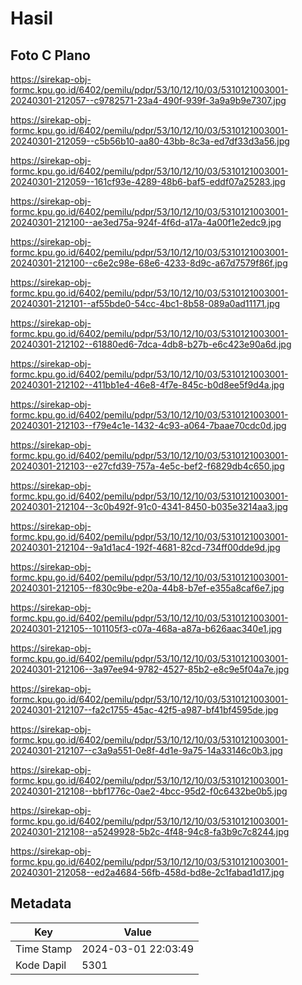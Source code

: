 # Hasil

## Foto C Plano

https://sirekap-obj-formc.kpu.go.id/6402/pemilu/pdpr/53/10/12/10/03/5310121003001-20240301-212057--c9782571-23a4-490f-939f-3a9a9b9e7307.jpg

https://sirekap-obj-formc.kpu.go.id/6402/pemilu/pdpr/53/10/12/10/03/5310121003001-20240301-212059--c5b56b10-aa80-43bb-8c3a-ed7df33d3a56.jpg

https://sirekap-obj-formc.kpu.go.id/6402/pemilu/pdpr/53/10/12/10/03/5310121003001-20240301-212059--161cf93e-4289-48b6-baf5-eddf07a25283.jpg

https://sirekap-obj-formc.kpu.go.id/6402/pemilu/pdpr/53/10/12/10/03/5310121003001-20240301-212100--ae3ed75a-924f-4f6d-a17a-4a00f1e2edc9.jpg

https://sirekap-obj-formc.kpu.go.id/6402/pemilu/pdpr/53/10/12/10/03/5310121003001-20240301-212100--c6e2c98e-68e6-4233-8d9c-a67d7579f86f.jpg

https://sirekap-obj-formc.kpu.go.id/6402/pemilu/pdpr/53/10/12/10/03/5310121003001-20240301-212101--af55bde0-54cc-4bc1-8b58-089a0ad11171.jpg

https://sirekap-obj-formc.kpu.go.id/6402/pemilu/pdpr/53/10/12/10/03/5310121003001-20240301-212102--61880ed6-7dca-4db8-b27b-e6c423e90a6d.jpg

https://sirekap-obj-formc.kpu.go.id/6402/pemilu/pdpr/53/10/12/10/03/5310121003001-20240301-212102--411bb1e4-46e8-4f7e-845c-b0d8ee5f9d4a.jpg

https://sirekap-obj-formc.kpu.go.id/6402/pemilu/pdpr/53/10/12/10/03/5310121003001-20240301-212103--f79e4c1e-1432-4c93-a064-7baae70cdc0d.jpg

https://sirekap-obj-formc.kpu.go.id/6402/pemilu/pdpr/53/10/12/10/03/5310121003001-20240301-212103--e27cfd39-757a-4e5c-bef2-f6829db4c650.jpg

https://sirekap-obj-formc.kpu.go.id/6402/pemilu/pdpr/53/10/12/10/03/5310121003001-20240301-212104--3c0b492f-91c0-4341-8450-b035e3214aa3.jpg

https://sirekap-obj-formc.kpu.go.id/6402/pemilu/pdpr/53/10/12/10/03/5310121003001-20240301-212104--9a1d1ac4-192f-4681-82cd-734ff00dde9d.jpg

https://sirekap-obj-formc.kpu.go.id/6402/pemilu/pdpr/53/10/12/10/03/5310121003001-20240301-212105--f830c9be-e20a-44b8-b7ef-e355a8caf6e7.jpg

https://sirekap-obj-formc.kpu.go.id/6402/pemilu/pdpr/53/10/12/10/03/5310121003001-20240301-212105--101105f3-c07a-468a-a87a-b626aac340e1.jpg

https://sirekap-obj-formc.kpu.go.id/6402/pemilu/pdpr/53/10/12/10/03/5310121003001-20240301-212106--3a97ee94-9782-4527-85b2-e8c9e5f04a7e.jpg

https://sirekap-obj-formc.kpu.go.id/6402/pemilu/pdpr/53/10/12/10/03/5310121003001-20240301-212107--fa2c1755-45ac-42f5-a987-bf41bf4595de.jpg

https://sirekap-obj-formc.kpu.go.id/6402/pemilu/pdpr/53/10/12/10/03/5310121003001-20240301-212107--c3a9a551-0e8f-4d1e-9a75-14a33146c0b3.jpg

https://sirekap-obj-formc.kpu.go.id/6402/pemilu/pdpr/53/10/12/10/03/5310121003001-20240301-212108--bbf1776c-0ae2-4bcc-95d2-f0c6432be0b5.jpg

https://sirekap-obj-formc.kpu.go.id/6402/pemilu/pdpr/53/10/12/10/03/5310121003001-20240301-212108--a5249928-5b2c-4f48-94c8-fa3b9c7c8244.jpg

https://sirekap-obj-formc.kpu.go.id/6402/pemilu/pdpr/53/10/12/10/03/5310121003001-20240301-212058--ed2a4684-56fb-458d-bd8e-2c1fabad1d17.jpg


## Metadata

| Key        | Value               |
| ---------- | ------------------- |
| Time Stamp | 2024-03-01 22:03:49 |
| Kode Dapil | 5301                |



